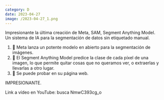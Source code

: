 ```yaml
--- 
category: D 
date: 2023-04-27 
image: /2023-04-27_1.png 
--- 
```


Impresionante la última creación de Meta, SAM, Segment Anything Model. Un sistema de IA para la segmentación de datos sin etiquetado manual.

1. 🚀 Meta lanza un potente modelo en abierto para la segmentación de imágenes.
2. 👀 El Segment Anything Model predice la clase de cada píxel de una imagen, lo que permite quitar cosas que no queramos ver, o extraerlas y llevarlas a otro lugar.
3. 🤖 Se puede probar en su página web.

IMPRESIONANTE. 

Link a vídeo en YouTube: busca NmwC393cg_o